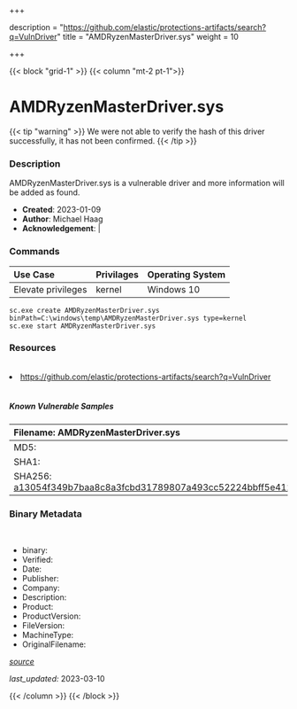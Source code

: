 +++

description = "https://github.com/elastic/protections-artifacts/search?q=VulnDriver"
title = "AMDRyzenMasterDriver.sys"
weight = 10

+++


{{< block "grid-1" >}}
{{< column "mt-2 pt-1">}}




# AMDRyzenMasterDriver.sys 


{{< tip "warning" >}}
We were not able to verify the hash of this driver successfully, it has not been confirmed.
{{< /tip >}}




### Description


AMDRyzenMasterDriver.sys is a vulnerable driver and more information will be added as found.


- **Created**: 2023-01-09
- **Author**: Michael Haag
- **Acknowledgement**:  | [](https://twitter.com/)

### Commands

| Use Case | Privilages | Operating System | 
|:---- | ---- | ---- |
| Elevate privileges | kernel | Windows 10 |

```
sc.exe create AMDRyzenMasterDriver.sys binPath=C:\windows\temp\AMDRyzenMasterDriver.sys type=kernel
sc.exe start AMDRyzenMasterDriver.sys
```

### Resources
<br>


<li><a href=" https://github.com/elastic/protections-artifacts/search?q=VulnDriver"> https://github.com/elastic/protections-artifacts/search?q=VulnDriver</a></li>


<br>


##### Known Vulnerable Samples

| Filename: AMDRyzenMasterDriver.sys |
|:---- |
|MD5: <a href="https://www.virustotal.com/gui/file/{&#39;Filename&#39;: &#39;AMDRyzenMasterDriver.sys&#39;, &#39;MD5&#39;: &#39;&#39;, &#39;SHA1&#39;: &#39;&#39;, &#39;SHA256&#39;: &#39;a13054f349b7baa8c8a3fcbd31789807a493cc52224bbff5e412eb2bd52a6433&#39;}"></a>|
|SHA1: <a href="https://www.virustotal.com/gui/file/{&#39;Filename&#39;: &#39;AMDRyzenMasterDriver.sys&#39;, &#39;MD5&#39;: &#39;&#39;, &#39;SHA1&#39;: &#39;&#39;, &#39;SHA256&#39;: &#39;a13054f349b7baa8c8a3fcbd31789807a493cc52224bbff5e412eb2bd52a6433&#39;}"></a>|
|SHA256: <a href="https://www.virustotal.com/gui/file/{&#39;Filename&#39;: &#39;AMDRyzenMasterDriver.sys&#39;, &#39;MD5&#39;: &#39;&#39;, &#39;SHA1&#39;: &#39;&#39;, &#39;SHA256&#39;: &#39;a13054f349b7baa8c8a3fcbd31789807a493cc52224bbff5e412eb2bd52a6433&#39;}">a13054f349b7baa8c8a3fcbd31789807a493cc52224bbff5e412eb2bd52a6433</a>|




### Binary Metadata
<br>

- binary: 
- Verified: 
- Date: 
- Publisher: 
- Company: 
- Description: 
- Product: 
- ProductVersion: 
- FileVersion: 
- MachineType: 
- OriginalFilename: 

[*source*](https://github.com/magicsword-io/LOLDrivers/tree/main/yaml/amdryzenmasterdriver.sys.yml)

*last_updated:* 2023-03-10


{{< /column >}}
{{< /block >}}
